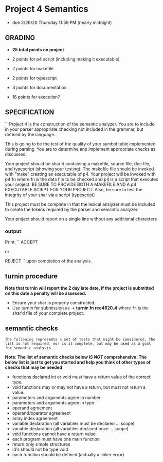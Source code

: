 # Project 4 Semantics

* due 3/26/20 Thursday 11:59 PM (nearly midnight)

## GRADING

* **25 total points on project**

* 2 points for p4 script (including making it executable)
* 2 points for makefile
* 2 points for typescript
* 3 points for documentation
* 16 points for execution?

## SPECIFICATION

``
Project 4 is the construction of the semantic analyzer. You are to include 
in your parser appropriate checking not included in the grammar, but 
defined by the language.


This is going to be the test of the quality of your symbol
table implemented during parsing. You are to determine and
implement appropriate checks as discussed.

Your project should be shar'd containing a makefile, source file,
doc file, and typescript (showing your testing). The makefile file
should be invoked with "make" creating an executable of p4. Your
project will be invoked with   p4 fn    where fn is the data file to be
checked and p4 is a script that executes your project. BE SURE TO 
PROVIDE BOTH A MAKEFILE AND A p4 EXECUTABLE SCRIPT FOR YOUR PROJECT. 
Also, be sure to test the integrity of your shar via a script (typescript)

This project must be complete in that the lexical analyzer must be
included to create the tokens required by the parser and
semantic analyzer.

Your project should report on a single line without any additional
characters

### output

Print:
``
ACCEPT

or

REJECT
``
upon completion of the analysis.

## turnin procedure

**Note that turnin will report the 2 day late date, if the project is submitted on this date a penalty will be assessed.**

* Ensure your shar is properly constructed.
* Use turnin for submission as -> **turnin fn ree4620_4** where ``fn`` is the shar'd file of your complete project.

## semantic checks

``The following represents a set of tests that might be considered. The
list is not required, nor is it complete, but may be used as a goal
for semantic analysis.``

**Note: The list of semantic checks below *IS NOT* comprehensive. The below list is just to get you started and help you think of other types of checks that may be needed**

* functions declared int or void must have a return value of the correct type.
* void functions may or may not have a return, but must not return a value.
* parameters and arguments agree in number
* parameters and arguments agree in type
* operand agreement
* operand/operator agreement
* array index agreement
* variable declaration (all variables must be declared ... scope)
* variable declaration (all variables declared once ... scope)
* void functions cannot have a return value
* each program must have one main function
* return only simple structures
* id's should not be type void
* each function should be defined (actually a linker error)
